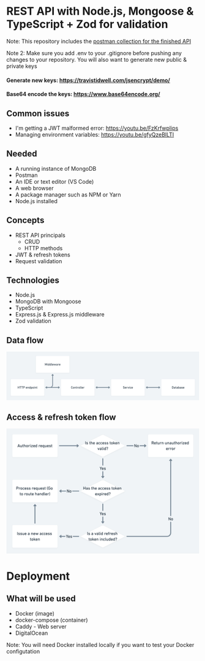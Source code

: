 # REST API with Node.js, Mongoose & TypeScript + Zod for validation

Note: This repository includes the [postman collection for the finished API](postman_collection.json)

Note 2: Make sure you add .env to your .gitignore before pushing any changes to your repository. You will also want to generate new public & private keys

#### Generate new keys: https://travistidwell.com/jsencrypt/demo/

#### Base64 encode the keys: https://www.base64encode.org/

## Common issues

- I'm getting a JWT malformed error: https://youtu.be/FzKrfwplips
- Managing environment variables: https://youtu.be/gfyQzeBlLTI

## Needed

- A running instance of MongoDB
- Postman
- An IDE or text editor (VS Code)
- A web browser
- A package manager such as NPM or Yarn
- Node.js installed

## Concepts

- REST API principals
  - CRUD
  - HTTP methods
- JWT & refresh tokens
- Request validation

## Technologies

- Node.js
- MongoDB with Mongoose
- TypeScript
- Express.js & Express.js middleware
- Zod validation

## Data flow

![](./diagrams/data-flow.png)

## Access & refresh token flow

![](./diagrams/refresh-token-flow.png)

# Deployment

## What will be used

- Docker (image)
- docker-compose (container)
- Caddy - Web server
- DigitalOcean

Note: You will need Docker installed locally if you want to test your Docker configutation
